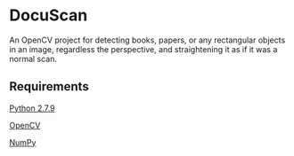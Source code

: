DocuScan
===
An OpenCV project for detecting books, papers, or any rectangular objects in an image, regardless the perspective, and straightening it as if it was a normal scan.

Requirements
---
[Python 2.7.9](https://www.python.org/downloads/release/python-279/)

[OpenCV](http://opencv.org)

[NumPy](http://www.numpy.org)

